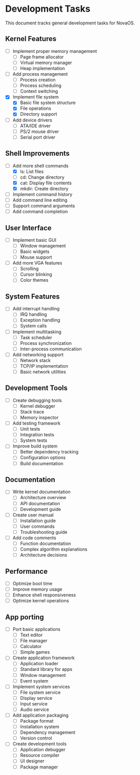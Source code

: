 # Development Tasks

This document tracks general development tasks for NovaOS.

## Kernel Features

- [ ] Implement proper memory management
  - [ ] Page frame allocator
  - [ ] Virtual memory manager
  - [ ] Heap implementation
- [ ] Add process management
  - [ ] Process creation
  - [ ] Process scheduling
  - [ ] Context switching
- [x] Implement file system
  - [x] Basic file system structure
  - [x] File operations
  - [x] Directory support
- [ ] Add device drivers
  - [ ] ATA/IDE driver
  - [ ] PS/2 mouse driver
  - [ ] Serial port driver

## Shell Improvements

- [ ] Add more shell commands
  - [x] ls: List files
  - [ ] cd: Change directory
  - [x] cat: Display file contents
  - [x] mkdir: Create directory
- [ ] Implement command history
- [ ] Add command line editing
- [ ] Support command arguments
- [ ] Add command completion

## User Interface

- [ ] Implement basic GUI
  - [ ] Window management
  - [ ] Basic widgets
  - [ ] Mouse support
- [ ] Add more VGA features
  - [ ] Scrolling
  - [ ] Cursor blinking
  - [ ] Color themes

## System Features

- [ ] Add interrupt handling
  - [ ] IRQ handling
  - [ ] Exception handling
  - [ ] System calls
- [ ] Implement multitasking
  - [ ] Task scheduler
  - [ ] Process synchronization
  - [ ] Inter-process communication
- [ ] Add networking support
  - [ ] Network stack
  - [ ] TCP/IP implementation
  - [ ] Basic network utilities

## Development Tools

- [ ] Create debugging tools
  - [ ] Kernel debugger
  - [ ] Stack trace
  - [ ] Memory inspector
- [ ] Add testing framework
  - [ ] Unit tests
  - [ ] Integration tests
  - [ ] System tests
- [ ] Improve build system
  - [ ] Better dependency tracking
  - [ ] Configuration options
  - [ ] Build documentation

## Documentation

- [ ] Write kernel documentation
  - [ ] Architecture overview
  - [ ] API documentation
  - [ ] Development guide
- [ ] Create user manual
  - [ ] Installation guide
  - [ ] User commands
  - [ ] Troubleshooting guide
- [ ] Add code comments
  - [ ] Function documentation
  - [ ] Complex algorithm explanations
  - [ ] Architecture decisions

## Performance

- [ ] Optimize boot time
- [ ] Improve memory usage
- [ ] Enhance shell responsiveness
- [ ] Optimize kernel operations 

## App porting
- [ ] Port basic applications
  - [ ] Text editor
  - [ ] File manager
  - [ ] Calculator
  - [ ] Simple games
- [ ] Create application framework
  - [ ] Application loader
  - [ ] Standard library for apps
  - [ ] Window management
  - [ ] Event system
- [ ] Implement system services
  - [ ] File system service
  - [ ] Display service
  - [ ] Input service
  - [ ] Audio service
- [ ] Add application packaging
  - [ ] Package format
  - [ ] Installation system
  - [ ] Dependency management
  - [ ] Version control
- [ ] Create development tools
  - [ ] Application debugger
  - [ ] Resource compiler
  - [ ] UI designer
  - [ ] Package manager
